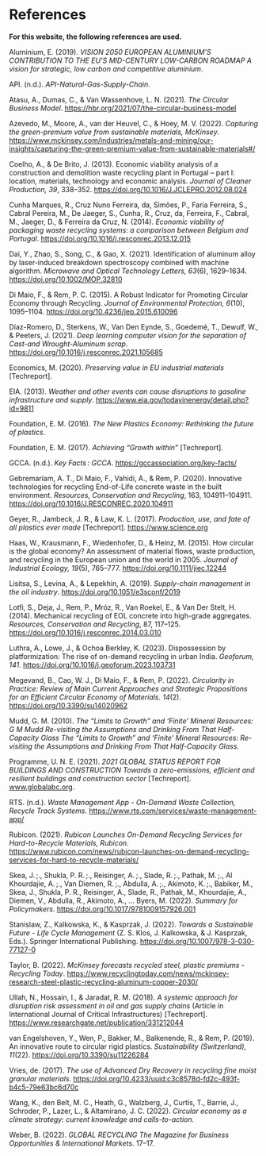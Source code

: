 # References

**For this website, the following references are used.**

Aluminium, E. (2019). *VISION 2050 EUROPEAN ALUMINIUM’S CONTRIBUTION TO THE EU’S MID-CENTURY LOW-CARBON ROADMAP A vision for strategic, low carbon and competitive aluminium*.

API. (n.d.). *API-Natural-Gas-Supply-Chain*.

Atasu, A., Dumas, C., & Van Wassenhove, L. N. (2021). *The Circular Business Model*. https://hbr.org/2021/07/the-circular-business-model

Azevedo, M., Moore, A., van der Heuvel, C., & Hoey, M. V. (2022). *Capturing the green-premium value from sustainable materials, McKinsey*. https://www.mckinsey.com/industries/metals-and-mining/our-insights/capturing-the-green-premium-value-from-sustainable-materials#/

Coelho, A., & De Brito, J. (2013). Economic viability analysis of a construction and demolition waste recycling plant in Portugal – part I: location, materials, technology and economic analysis. *Journal of Cleaner Production, 39*, 338–352. https://doi.org/10.1016/J.JCLEPRO.2012.08.024

Cunha Marques, R., Cruz Nuno Ferreira, da, Simões, P., Faria Ferreira, S., Cabral Pereira, M., De Jaeger, S., Cunha, R., Cruz, da, Ferreira, F., Cabral, M., Jaeger, D., & Ferreira da Cruz, N. (2014). *Economic viability of packaging waste recycling systems: a comparison between Belgium and Portugal*. https://doi.org/10.1016/j.resconrec.2013.12.015

Dai, Y., Zhao, S., Song, C., & Gao, X. (2021). Identification of aluminum alloy by laser-induced breakdown spectroscopy combined with machine algorithm. *Microwave and Optical Technology Letters, 63*(6), 1629–1634. https://doi.org/10.1002/MOP.32810

Di Maio, F., & Rem, P. C. (2015). A Robust Indicator for Promoting Circular Economy through Recycling. *Journal of Environmental Protection, 6*(10), 1095–1104. https://doi.org/10.4236/jep.2015.610096

Díaz-Romero, D., Sterkens, W., Van Den Eynde, S., Goedemé, T., Dewulf, W., & Peeters, J. (2021). *Deep learning computer vision for the separation of Cast-and Wrought-Aluminum scrap*. https://doi.org/10.1016/j.resconrec.2021.105685

Economics, M. (2020). *Preserving value in EU industrial materials* [Techreport].

EIA. (2013). *Weather and other events can cause disruptions to gasoline infrastructure and supply*. https://www.eia.gov/todayinenergy/detail.php?id=9811

Foundation, E. M. (2016). *The New Plastics Economy: Rethinking the future of plastics*.

Foundation, E. M. (2017). *Achieving “Growth within”* [Techreport].

GCCA. (n.d.). *Key Facts : GCCA*. https://gccassociation.org/key-facts/

Gebremariam, A. T., Di Maio, F., Vahidi, A., & Rem, P. (2020). Innovative technologies for recycling End-of-Life concrete waste in the built environment. *Resources, Conservation and Recycling*, 163, 104911–104911. https://doi.org/10.1016/J.RESCONREC.2020.104911

Geyer, R., Jambeck, J. R., & Law, K. L. (2017). *Production, use, and fate of all plastics ever made* [Techreport]. https://www.science.org

Haas, W., Krausmann, F., Wiedenhofer, D., & Heinz, M. (2015). How circular is the global economy? An assessment of material flows, waste production, and recycling in the European union and the world in 2005. *Journal of Industrial Ecology, 19*(5), 765–777. https://doi.org/10.1111/jiec.12244

Lisitsa, S., Levina, A., & Lepekhin, A. (2019). *Supply-chain management in the oil industry*. https://doi.org/10.1051/e3sconf/2019

Lotfi, S., Deja, J., Rem, P., Mróz, R., Van Roekel, E., & Van Der Stelt, H. (2014). Mechanical recycling of EOL concrete into high-grade aggregates. *Resources, Conservation and Recycling*, 87, 117–125. https://doi.org/10.1016/j.resconrec.2014.03.010

Luthra, A., Lowe, J., & Ochoa Berkley, K. (2023). Dispossession by platformization: The rise of on-demand recycling in urban India. *Geoforum, 141*. https://doi.org/10.1016/j.geoforum.2023.103731

Megevand, B., Cao, W. J., Di Maio, F., & Rem, P. (2022). *Circularity in Practice: Review of Main Current Approaches and Strategic Propositions for an Efficient Circular Economy of Materials. 14*(2). https://doi.org/10.3390/su14020962

Mudd, G. M. (2010). *The “Limits to Growth” and ‘Finite’ Mineral Resources: G M Mudd Re-visiting the Assumptions and Drinking From That Half-Capacity Glass The “Limits to Growth” and ‘Finite’ Mineral Resources: Re-visiting the Assumptions and Drinking From That Half-Capacity Glass.*

Programme, U. N. E. (2021). *2021 GLOBAL STATUS REPORT FOR BUILDINGS AND CONSTRUCTION Towards a zero-emissions, efficient and resilient buildings and construction sector* [Techreport]. www.globalabc.org.

RTS. (n.d.). *Waste Management App - On-Demand Waste Collection, Recycle Track Systems*. https://www.rts.com/services/waste-management-app/

Rubicon. (2021). *Rubicon Launches On-Demand Recycling Services for Hard-to-Recycle Materials, Rubicon*. https://www.rubicon.com/news/rubicon-launches-on-demand-recycling-services-for-hard-to-recycle-materials/

Skea, J. ;., Shukla, P. R. ;., Reisinger, A. ;., Slade, R. ;., Pathak, M. ;., Al Khourdajie, A. ;., Van Diemen, R. ;., Abdulla, A. ;., Akimoto, K. ;., Babiker, M., Skea, J., Shukla, P. R., Reisinger, A., Slade, R., Pathak, M., Khourdajie, A., Diemen, V., Abdulla, R., Akimoto, A., … Byers, M. (2022). *Summary for Policymakers*. https://doi.org/10.1017/9781009157926.001

Stanislaw, Z., Kalkowska, K., & Kasprzak, J. (2022). *Towards a Sustainable Future - Life Cycle Management* (Z. S. Klos, J. Kalkowska, & J. Kasprzak, Eds.). Springer International Publishing. https://doi.org/10.1007/978-3-030-77127-0

Taylor, B. (2022). *McKinsey forecasts recycled steel, plastic premiums - Recycling Today*. https://www.recyclingtoday.com/news/mckinsey-research-steel-plastic-recycling-aluminum-copper-2030/

Ullah, N., Hossain, I., & Jaradat, R. M. (2018). *A systemic approach for disruption risk assessment in oil and gas supply chains* (Article in International Journal of Critical Infrastructures) [Techreport]. https://www.researchgate.net/publication/331212044

van Engelshoven, Y., Wen, P., Bakker, M., Balkenende, R., & Rem, P. (2019). An innovative route to circular rigid plastics. *Sustainability (Switzerland), 11*(22). https://doi.org/10.3390/su11226284

Vries, de. (2017). *The use of Advanced Dry Recovery in recycling fine moist granular materials*. https://doi.org/10.4233/uuid:c3c8578d-fd2c-493f-b4c5-79e63bc6d70c

Wang, K., den Belt, M. C., Heath, G., Walzberg, J., Curtis, T., Barrie, J., Schroder, P., Lazer, L., & Altamirano, J. C. (2022). *Circular economy as a climate strategy: current knowledge and calls-to-action.*

Weber, B. (2022). *GLOBAL RECYCLING The Magazine for Business Opportunities & International Markets*. 17–17.
